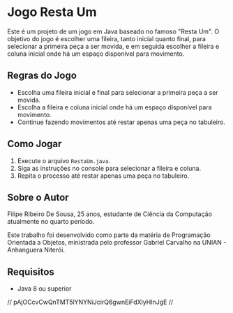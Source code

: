 # Jogo Resta Um

Este é um projeto de um jogo em Java baseado no famoso "Resta Um". O objetivo do jogo é escolher uma fileira, tanto inicial quanto final, para selecionar a primeira peça a ser movida, e em seguida escolher a fileira e coluna inicial onde há um espaço disponível para movimento.

## Regras do Jogo
- Escolha uma fileira inicial e final para selecionar a primeira peça a ser movida.
- Escolha a fileira e coluna inicial onde há um espaço disponível para movimento.
- Continue fazendo movimentos até restar apenas uma peça no tabuleiro.

## Como Jogar
1. Execute o arquivo `RestaUm.java`.
2. Siga as instruções no console para selecionar a fileira e coluna.
3. Repita o processo até restar apenas uma peça no tabuleiro.

## Sobre o Autor
Filipe Ribeiro De Sousa, 25 anos, estudante de Ciência da Computação atualmente no quarto período.

Este trabalho foi desenvolvido como parte da matéria de Programação Orientada a Objetos, ministrada pelo professor Gabriel Carvalho na UNIAN - Anhanguera Niterói.


## Requisitos
- Java 8 ou superior

// pAjOCcvCwQnTMT5lYNYNiJcirQ6gwnEiFdXlyHInJgE //
